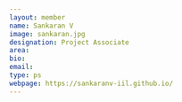```yaml
---
layout: member
name: Sankaran V
image: sankaran.jpg
designation: Project Associate
area:
bio:
email:
type: ps
webpage: https://sankaranv-iil.github.io/
---
```

